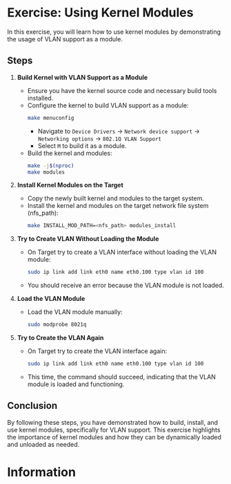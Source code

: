 # Exercise: Using Kernel Modules

In this exercise, you will learn how to use kernel modules by demonstrating the usage of VLAN support as a module.

## Steps

1. **Build Kernel with VLAN Support as a Module**
    - Ensure you have the kernel source code and necessary build tools installed.
    - Configure the kernel to build VLAN support as a module:
      ```bash
      make menuconfig
      ```
      - Navigate to `Device Drivers` -> `Network device support` -> `Networking options` -> `802.1Q VLAN Support`
      - Select `M` to build it as a module.
    - Build the kernel and modules:
      ```bash
      make -j$(nproc)
      make modules
      ```

2. **Install Kernel Modules on the Target**
    - Copy the newly built kernel and modules to the target system.
    - Install the kernel and modules on the target network file system (nfs_path):
      ```bash
      make INSTALL_MOD_PATH=<nfs_path> modules_install
      ```

3. **Try to Create VLAN Without Loading the Module**
    - On Target try to create a VLAN interface without loading the VLAN module:
      ```bash
      sudo ip link add link eth0 name eth0.100 type vlan id 100
      ```
    - You should receive an error because the VLAN module is not loaded.

4. **Load the VLAN Module**
    - Load the VLAN module manually:
      ```bash
      sudo modprobe 8021q
      ```

5. **Try to Create the VLAN Again**
    
    - On Target try  to create the VLAN interface again:
      ```bash
      sudo ip link add link eth0 name eth0.100 type vlan id 100
      ```
    - This time, the command should succeed, indicating that the VLAN module is loaded and functioning.

## Conclusion

By following these steps, you have demonstrated how to build, install, and use kernel modules, specifically for VLAN support. This exercise highlights the importance of kernel modules and how they can be dynamically loaded and unloaded as needed.







# Information


